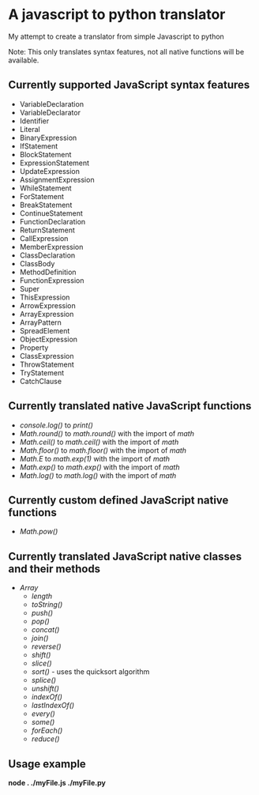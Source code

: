 # A javascript to python translator 
My attempt to create a translator from simple Javascript to python

Note: This only translates syntax features, not all native functions will be available.
## Currently supported JavaScript syntax features
- VariableDeclaration
- VariableDeclarator
- Identifier
- Literal
- BinaryExpression
- IfStatement
- BlockStatement
- ExpressionStatement
- UpdateExpression
- AssignmentExpression
- WhileStatement
- ForStatement
- BreakStatement
- ContinueStatement
- FunctionDeclaration
- ReturnStatement
- CallExpression
- MemberExpression
- ClassDeclaration
- ClassBody
- MethodDefinition
- FunctionExpression
- Super
- ThisExpression
- ArrowExpression
- ArrayExpression
- ArrayPattern
- SpreadElement
- ObjectExpression
- Property
- ClassExpression
- ThrowStatement
- TryStatement
- CatchClause
## Currently translated native JavaScript functions
- *console.log()* to *print()*
- *Math.round()* to *math.round()* with the import of *math*
- *Math.ceil()* to *math.ceil()* with the import of *math*
- *Math.floor()* to *math.floor()* with the import of *math*
- *Math.E* to *math.exp(1)* with the import of *math*
- *Math.exp()* to *math.exp()* with the import of *math*
- *Math.log()* to *math.log()* with the import of *math*
## Currently custom defined JavaScript native functions
- *Math.pow()*
## Currently translated JavaScript native classes and their methods
- *Array*
  - *length*
  - *toString()*
  - *push()*
  - *pop()*
  - *concat()*
  - *join()*
  - *reverse()*
  - *shift()*
  - *slice()*
  - *sort()* - uses the quicksort algorithm
  - *splice()*
  - *unshift()*
  - *indexOf()*
  - *lastIndexOf()*
  - *every()*
  - *some()*
  - *forEach()*
  - *reduce()*
## Usage example 
**node . ./myFile.js ./myFile.py**
